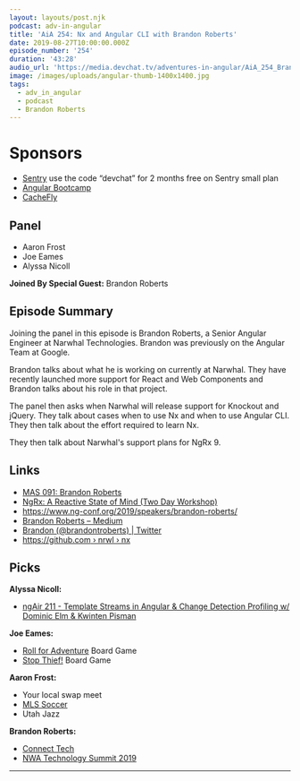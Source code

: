 ```yaml
---
layout: layouts/post.njk
podcast: adv-in-angular
title: 'AiA 254: Nx and Angular CLI with Brandon Roberts'
date: 2019-08-27T10:00:00.000Z
episode_number: '254'
duration: '43:28'
audio_url: 'https://media.devchat.tv/adventures-in-angular/AiA_254_Brandon_Roberts.mp3'
image: /images/uploads/angular-thumb-1400x1400.jpg
tags:
  - adv_in_angular
  - podcast
  - Brandon Roberts
---
```

# Sponsors

* [Sentry](https://sentry.io/welcome/) use the code “devchat” for 2 months free on Sentry small plan
* [Angular Bootcamp](https://angularbootcamp.com/)
* [CacheFly](https://www.cachefly.com/)

## Panel

* Aaron Frost
* Joe Eames
* Alyssa Nicoll

**Joined By Special Guest:**  Brandon Roberts

## Episode Summary

Joining the panel in this episode is Brandon Roberts, a Senior Angular Engineer at Narwhal Technologies. Brandon was previously on the Angular Team at Google. 

Brandon talks about what he is working on currently at Narwhal. They have recently launched more support for React and Web Components and Brandon talks about his role in that project. 

The panel then asks when Narwhal will release support for Knockout and jQuery. They talk about cases when to use Nx and when to use Angular CLI. They then talk about the effort required to learn Nx.

They then talk about Narwhal's support plans for NgRx 9. 

## Links

* [MAS 091: Brandon Roberts](<https://devchat.tv › my-angular-story › mas-091-brandon-roberts>)
* [NgRx: A Reactive State of Mind (Two Day Workshop)](https://angulardenver.com/ngrx-a-reactive-state-of-mind)
* <https://www.ng-conf.org/2019/speakers/brandon-roberts/>
* [Brandon Roberts – Medium](https://medium.com/@brandontroberts)
* [Brandon (@brandontroberts) | Twitter](https://twitter.com/brandontroberts?lang=en)
* [https://github.com › nrwl › nx](https://github.com/nrwl/nx)

## Picks

**Alyssa Nicoll:**

* [ngAir 211 - Template Streams in Angular & Change Detection Profiling w/ Dominic Elm & Kwinten Pisman](https://www.youtube.com/watch?v=tbr03N3WA2Q)

**Joe Eames:**

* [Roll for Adventure](<https://boardgamegeek.com › boardgame › roll-adventure>) Board Game
* [Stop Thief!](<https://boardgamegeek.com › boardgame › stop-thief>) Board Game

**Aaron Frost:**

* Your local swap meet
* [MLS Soccer](https://www.mlssoccer.com/)
* Utah Jazz

**Brandon Roberts:**

* [Connect Tech ](connecttech.com)
* [NWA Technology Summit 2019](https://www.nwatechsummit.com)

- - -
